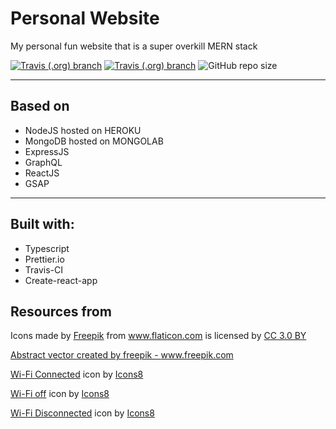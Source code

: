 # Personal Website

My personal fun website that is a super overkill MERN stack

[![Travis (.org) branch](https://img.shields.io/travis/DBaker85/space/master?label=Master%20build&style=flat-square)](https://travis-ci.org/DBaker85/space)
[![Travis (.org) branch](https://img.shields.io/travis/DBaker85/space/develop?label=Develop%20build&style=flat-square)](https://travis-ci.org/DBaker85/space)
![GitHub repo size](https://img.shields.io/github/repo-size/DBaker85/space?style=flat-square)

---

## Based on

- NodeJS hosted on HEROKU
- MongoDB hosted on MONGOLAB
- ExpressJS
- GraphQL
- ReactJS
- GSAP

---

## Built with:

- Typescript
- Prettier.io
- Travis-CI
- Create-react-app

## Resources from

Icons made by <a href="https://www.flaticon.com/authors/freepik" title="Freepik">Freepik</a> from <a href="https://www.flaticon.com/"             title="Flaticon">www.flaticon.com</a> is licensed by <a href="http://creativecommons.org/licenses/by/3.0/"             title="Creative Commons BY 3.0" target="_blank">CC 3.0 BY</a></div>

<a href="https://www.freepik.com/free-photos-vectors/abstract">Abstract vector created by freepik - www.freepik.com</a>

<a target="_blank" href="https://icons8.com/icons/set/wi-fi-connected">Wi-Fi Connected</a> icon by <a target="_blank" href="https://icons8.com">Icons8</a>

<a target="_blank" href="https://icons8.com/icons/set/wifi-off">Wi-Fi off</a> icon by <a target="_blank" href="https://icons8.com">Icons8</a>

<a target="_blank" href="https://icons8.com/icons/set/wi-fi-disconnected">Wi-Fi Disconnected</a> icon by <a target="_blank" href="https://icons8.com">Icons8</a>
